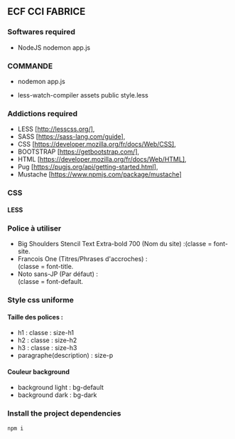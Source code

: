 ## ECF CCI FABRICE

### Softwares required
- NodeJS
nodemon app.js

### COMMANDE 

- nodemon app.js 
<!-- Automatically changes after recording my app.js  -->
- less-watch-compiler assets public style.less
<!-- COMMANDE FOR RUN COMPILATION LESS [USE THIS COMMANDE IN MY ASSETS FOLDER] -->

### Addictions required

- LESS [http://lesscss.org/],
- SASS [https://sass-lang.com/guide],
- CSS  [https://developer.mozilla.org/fr/docs/Web/CSS],
- BOOTSTRAP [https://getbootstrap.com/],
- HTML [https://developer.mozilla.org/fr/docs/Web/HTML],
- Pug  [https://pugjs.org/api/getting-started.html],
- Mustache [https://www.npmjs.com/package/mustache]

### CSS

#### LESS



### Police à utiliser
- Big Shoulders Stencil Text Extra-bold 700 (Nom du site) :(classe =  font-site.
- Francois One (Titres/Phrases d'accroches) : <br>(classe = font-title.
- Noto sans-JP (Par défaut) : <br>(classe = font-default.

### Style css uniforme

#### Taille des polices :
- h1 : classe : size-h1
- h2 : classe : size-h2
- h3 : classe : size-h3
- paragraphe(description) : size-p

#### Couleur background
- background light : bg-default
- background dark : bg-dark
 
### Install the project dependencies
```
npm i
```


